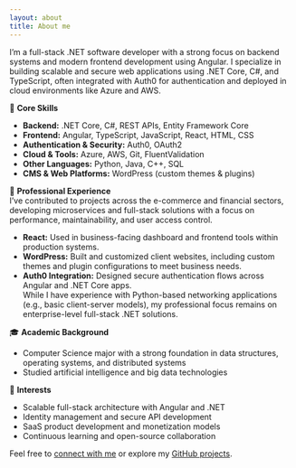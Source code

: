 ```yaml
---
layout: about
title: About me
---
```


I’m a full-stack .NET software developer with a strong focus on backend systems and modern frontend development using Angular. I specialize in building scalable and secure web applications using .NET Core, C#, and TypeScript, often integrated with Auth0 for authentication and deployed in cloud environments like Azure and AWS.

🧠 **Core Skills**  
- **Backend:** .NET Core, C#, REST APIs, Entity Framework Core  
- **Frontend:** Angular, TypeScript, JavaScript, React, HTML, CSS  
- **Authentication & Security:** Auth0, OAuth2  
- **Cloud & Tools:** Azure, AWS, Git, FluentValidation  
- **Other Languages:** Python, Java, C++, SQL  
- **CMS & Web Platforms:** WordPress (custom themes & plugins)

💼 **Professional Experience**  
I’ve contributed to projects across the e-commerce and financial sectors, developing microservices and full-stack solutions with a focus on performance, maintainability, and user access control.  
- **React:** Used in business-facing dashboard and frontend tools within production systems.  
- **WordPress:** Built and customized client websites, including custom themes and plugin configurations to meet business needs.  
- **Auth0 Integration:** Designed secure authentication flows across Angular and .NET Core apps.  
While I have experience with Python-based networking applications (e.g., basic client-server models), my professional focus remains on enterprise-level full-stack .NET solutions.

🎓 **Academic Background**  
- Computer Science major with a strong foundation in data structures, operating systems, and distributed systems  
- Studied artificial intelligence and big data technologies  

🚀 **Interests**  
- Scalable full-stack architecture with Angular and .NET  
- Identity management and secure API development  
- SaaS product development and monetization models  
- Continuous learning and open-source collaboration

Feel free to [connect with me](likeqinglkq@outlook.com) or explore my [GitHub projects](https://github.com/Chef-Kay).
